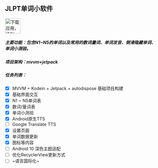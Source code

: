 ## JLPT单词小软件

<a href='https://play.google.com/store/apps/details?id=com.mitsuki.jlpt&pcampaignid=pcampaignidMKT-Other-global-all-co-prtnr-py-PartBadge-Mar2515-1'><img alt='下载应用，请到 Google Play' src='https://play.google.com/intl/en_us/badges/static/images/badges/zh-cn_badge_web_generic.png' height="50px"/></a>

##### 主要功能：包含N1~N5的单词以及常用的数词量词、单词发音、侧滑隐藏单词、单词小测验。
##### 项目架构：mvvm+jetpack
##### 任务列表：
- [x] MVVM + Kodein + Jetpack + autodispose 基础项目构建
- [x] 基础界面交互
- [x] N1 ~ N5单词表
- [x] 数词/量词表
- [x] 单词小测验
- [x] Android原生TTS
- [ ] Google Translate TTS
- [x] 设置页面
- [x] 单词数据更新
- [x] 图标等内容
- [ ] Android 10 深色主题适配
- [ ] 优化RecyclerView更新方式
- [ ] ~语言国际化~
